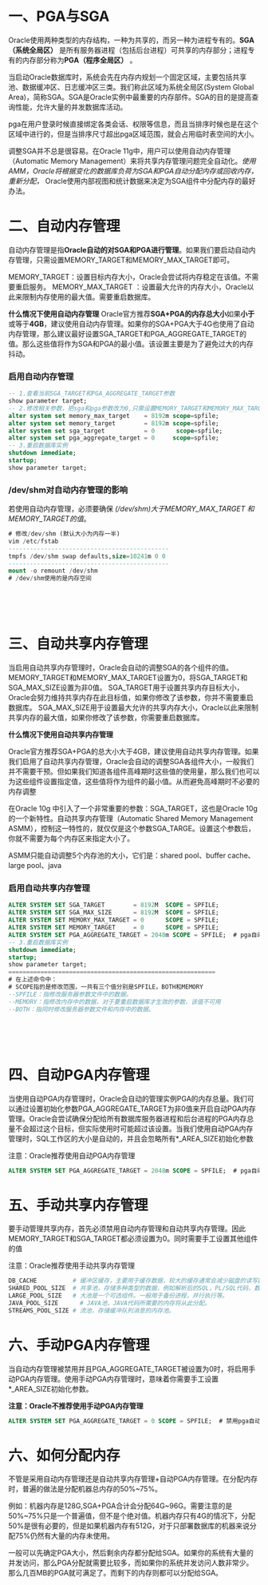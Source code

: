 
# 一、PGA与SGA

Oracle使用两种类型的内存结构，一种为共享的，而另一种为进程专有的。**SGA（系统全局区）**  是所有服务器进程（包括后台进程）可共享的内存部分；进程专有的内存部分称为**PGA（程序全局区）** 。

当启动Oracle数据库时，系统会先在内存内规划一个固定区域，主要包括共享池、数据缓冲区、日志缓冲区三类。我们称此区域为系统全局区(System Global Area)，简称SGA。SGA是Oracle实例中最重要的内存部件。SGA的目的是提高查询性能，允许大量的并发数据库活动。

pga在用户登录时候直接绑定各类会话、权限等信息，而且当排序时候也是在这个区域中进行的，但是当排序尺寸超出pga区域范围，就会占用临时表空间的大小。

调整SGA并不总是很容易。在Oracle 11g中，用户可以使用自动内存管理（Automatic Memory Management）来将共享内存管理问题完全自动化。*使用AMM，Oracle将根据变化的数据库负荷为SGA和PGA自动分配内存或回收内存，重新分配，*  Oracle使用内部视图和统计数据来决定为SGA组件中分配内存的最好办法。

# 二、自动内存管理

自动内存管理是指**Oracle自动的对SGA和PGA进行管理**。如果我们要启动自动内存管理，只需设置MEMORY_TARGET和MEMORY_MAX_TARGET即可。

MEMORY_TARGET：设置目标内存大小，Oracle会尝试将内存稳定在该值。不需要重启服务。
MEMORY_MAX_TARGET ：设置最大允许的内存大小，Oracle以此来限制内存使用的最大值。需要重启数据库。

**什么情况下使用自动内存管理**
Oracle官方推荐**SGA+PGA的内存总大小**如果**小于**或等于**4GB**，建议使用自动内存管理。如果你的SGA+PGA大于4G也使用了自动内存管理，那么建议最好设置SGA_TARGET和PGA_AGGREGATE_TARGET的值。那么这些值将作为SGA和PGA的最小值。该设置主要是为了避免过大的内存抖动。

### 启用自动内存管理

```sql
-- 1.查看当前SGA_TARGET和PGA_AGGREGATE_TARGET参数
show parameter target;
-- 2.修改相关参数，把sga和pga参数改为0,只需设置MEMORY_TARGET和MEMORY_MAX_TARGET即可
alter system set memory_max_target    = 8192m scope=spfile;
alter system set memory_target        = 8192m scope=spfile;
alter system set sga_target           = 0      scope=spfile;
alter system set pga_aggregate_target = 0     scope=spfile;
-- 3.重启数据库实例
shutdown immediate;
startup;
show parameter target;

```

### /dev/shm对自动内存管理的影响

若使用自动内存管理，必须要确保 *(/dev/shm)大于MEMORY_MAX_TARGET 和MEMORY_TARGET的值*。

```sql
# 修改/dev/shm (默认大小为内存一半)
vim /etc/fstab
---------------------------------------------
tmpfs /dev/shm swap defaults,size=10241m 0 0
---------------------------------------------
mount -o remount /dev/shm
# /dev/shm使用的是内存空间
```

‍

‍

# <span id="20231110105237-rjmqu66" style="display: none;"></span>三、自动共享内存管理

当启用自动共享内存管理时，Oracle会自动的调整SGA的各个组件的值。MEMORY_TARGET和MEMORY_MAX_TARGET设置为0，将SGA_TARGET和SGA_MAX_SIZE设置为非0值。
SGA_TARGET用于设置共享内存目标大小，Oracle会努力维持共享内存在此目标值，如果你修改了该参数，你并不需要重启数据库。
SGA_MAX_SIZE用于设置最大允许的共享内存大小，Oracle以此来限制共享内存的最大值，如果你修改了该参数，你需要重启数据库。

**什么情况下使用自动共享内存管理**

Oracle官方推荐SGA+PGA的总大小大于4GB，建议使用自动共享内存管理。如果我们启用了自动共享内存管理，Oracle会自动的调整SGA各组件大小，一般我们并不需要干预。但如果我们知道各组件高峰期时这些值的使用量，那么我们也可以为这些组件设置指定值，这些值将作为组件的最小值。从而避免高峰期时不必要的内存调整

在Oracle 10g 中引入了一个非常重要的参数：SGA_TARGET，这也是Oracle 10g的一个新特性。自动共享内存管理（Automatic Shared Memory Management ASMM），控制这一特性的，就仅仅是这个参数SGA_TARGE。设置这个参数后，你就不需要为每个内存区来指定大小了。

ASMM只能自动调整5个内存池的大小，它们是：shared pool、buffer cache、large pool、java

### 启用自动共享内存管理

```sql
ALTER SYSTEM SET SGA_TARGET        = 8192M  SCOPE = SPFILE;
ALTER SYSTEM SET SGA_MAX_SIZE      = 8192M  SCOPE = SPFILE;
ALTER SYSTEM SET MEMORY_MAX_TARGET = 0      SCOPE = SPFILE;
ALTER SYSTEM SET MEMORY_TARGET     = 0      SCOPE = SPFILE;
ALTER SYSTEM SET PGA_AGGREGATE_TARGET = 2048m SCOPE = SPFILE;  # pga自动管理
-- 3.重启数据库实例
shutdown immediate;
startup;
show parameter target;
==========================================================
# 在上述命令中：
# SCOPE指的是修改范围，一共有三个值分别是SPFILE，BOTH和MEMORY
--SPFILE：指修改服务器参数文件中的数据。
--MEMORY：指修改内存中的数据，对于要重启数据库才生效的参数，该值不可用
--BOTH：指同时修改服务器参数文件和内存中的数据。
```

‍

‍

# 四、自动PGA内存管理

当使用自动PGA内存管理时，Oracle会自动的管理实例PGA的内存总量。我们可以通过设置初始化参数PGA_AGGREGATE_TARGET为非0值来开启自动PGA内存管理。Oracle会尝试确保分配给所有数据库服务器进程和后台进程的PGA内存总量不会超过这个目标，但实际使用时可能超过该设置。当我们使用自动PGA内存管理时，SQL工作区的大小是自动的，并且会忽略所有*_AREA_SIZE初始化参数

注意：Oracle推荐使用自动PGA内存管理

```sql
ALTER SYSTEM SET PGA_AGGREGATE_TARGET = 2048m SCOPE = SPFILE;  # pga自动管理
```

# 五、手动共享内存管理

要手动管理共享内存，首先必须禁用自动内存管理和自动共享内存管理。因此MEMORY_TARGET和SGA_TARGET都必须设置为0。同时需要手工设置其他组件的值

注意：Oracle推荐使用手动共享内存管理

```bash
DB_CACHE          # 缓冲区缓存，主要用于缓存数据，较大的缓存通常会减少磁盘的读写数量， 因此缓冲区缓存的大小对性能影响较为明显，因此设置一个合理的缓冲区缓存尤为重要。
SHARED_POOL_SIZE  # 共享池，存储多种类型的数据，例如解析后的SQL，PL/SQL代码，数据字典，查询的结果集缓存等数据。因此在多用户环境下，较大的共享池对于性能提升也是非常有帮助的。
LARGE_POOL_SIZE   # 大池是一个可选组件。一般用于备份进程，并行执行等。
JAVA_POOL_SIZE      # JAVA池，JAVA代码所需要的内存将从此分配。
STREAMS_POOL_SIZE # 流池，存储缓冲队列消息的内存池。
```

# 六、手动PGA内存管理

当自动内存管理被禁用并且PGA_AGGREGATE_TARGET被设置为0时，将启用手动PGA内存管理。使用手动PGA内存管理时，意味着你需要手工设置*_AREA_SIZE初始化参数。

**注意：Oracle不推荐使用手动PGA内存管理**

```sql
ALTER SYSTEM SET PGA_AGGREGATE_TARGET = 0 SCOPE = SPFILE;  # 禁用pga自动管理
```

# 六、如何分配内存

不管是采用自动内存管理还是自动共享内存管理+自动PGA内存管理。在分配内存时，普遍的做法是分配机器总内存的50%~75%。

例如：机器内存是128G,SGA+PGA合计会分配64G~96G。需要注意的是50%~75%只是一个普遍值，但不是个绝对值。机器内存只有4G的情况下，分配50%是很有必要的，但是如果机器内存有512G，对于只部署数据库的机器来说分配75%仍然有大量的内存未使用。

一般可以先确定PGA大小，然后剩余内存都分配给SGA。如果你的系统有大量的并发访问，那么PGA分配就需要比较多，而如果你的系统并发访问人数非常少。那么几百MB的PGA就可满足了。而剩下的内存则都可以分配给SGA。

